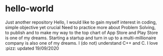 # hello-world
Just another repository
Hello, I would like to gain myself interest in coding, simple objective yet crucial
Need to practice more about Problem Solving, to publish and to make my way to the top chart of App Store and Play Store is one of my dreams. Starting a startup and turn in up to a multi-millionaire company is also one of my dreams.
I (do not) understand C++ and C. 
I love :pizz:
updated 19/09/2020
